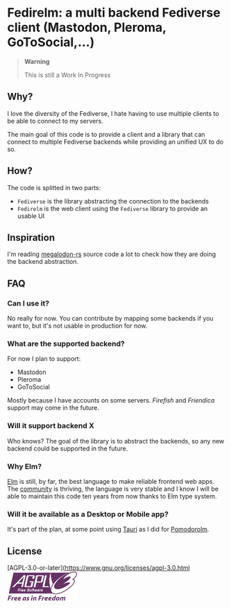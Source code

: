 # Fedirelm: a multi backend Fediverse client (Mastodon, Pleroma, GoToSocial,…)

> **Warning**
>
> This is still a Work In Progress

## Why?

I love the diversity of the Fediverse, I hate having to use multiple clients to be able to connect to my servers.

The main goal of this code is to provide a client and a library that can connect to multiple Fediverse backends while providing an unified UX to do so.

## How?

The code is splitted in two parts:

- `Fediverse` is the library abstracting the connection to the backends
- `Fedirelm` is the web client using the `Fediverse` library to provide an usable UI

## Inspiration

I'm reading [megalodon-rs](https://github.com/h3poteto/megalodon-rs) source code a lot to check how they are doing the backend abstraction.

## FAQ

### Can I use it?

No really for now. You can contribute by mapping some backends if you want to, but it's not usable in production for now.

### What are the supported backend?

For now I plan to support:

- Mastodon
- Pleroma
- GoToSocial

Mostly because I have accounts on some servers. _Firefish_ and _Friendica_ support may come in the future.

### Will it support backend X

Who knows? The goal of the library is to abstract the backends, so any new backend could be supported in the future.

### Why Elm?

[Elm](https://elm-lang.org/) is still, by far, the best language to make reliable frontend web apps. The [community](https://elm-lang.org/community) is thriving, the language is very stable and I know I will be able to maintain this code ten years from now thanks to Elm type system.

### Will it be available as a Desktop or Mobile app?

It's part of the plan, at some point using [Tauri](https://tauri.app/) as I did for [Pomodorolm](https://github.com/vjousse/pomodorolm).

## License

[AGPL-3.0-or-later](https://www.gnu.org/licenses/agpl-3.0.html
![AGDL v3 logo](agplv3.png)
